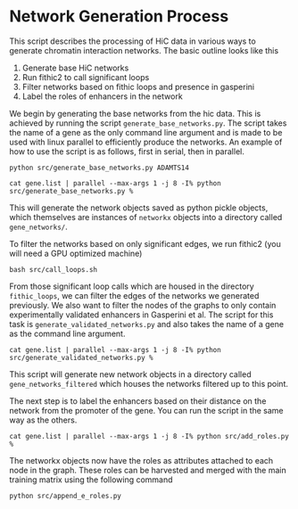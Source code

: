 # Network Generation Process

This script describes the processing of HiC data in various ways to generate chromatin interaction networks. The basic outline looks like this

1. Generate base HiC networks
2. Run fithic2 to call significant loops
3. Filter networks based on fithic loops and presence in gasperini
4. Label the roles of enhancers in the network

We begin by generating the base networks from the hic data. This is achieved by running the script `generate_base_networks.py`. The script takes the name of a gene as the only command line argument and is made to be used with linux parallel to efficiently produce the networks. An example of how to use the script is as follows, first in serial, then in parallel. 

`python src/generate_base_networks.py ADAMTS14`

`cat gene.list | parallel --max-args 1 -j 8 -I% python src/generate_base_networks.py %`

This will generate the network objects saved as python pickle objects, which themselves are instances of `networkx` objects into a directory called `gene_networks/`.

To filter the networks based on only significant edges, we run fithic2 (you will need a GPU optimized machine)

`bash src/call_loops.sh`

From those significant loop calls which are housed in the directory `fithic_loops`, we can filter the edges of the networks we generated previously. We also want to filter the nodes of the graphs to only contain experimentally validated enhancers in Gasperini et al. The script for this task is `generate_validated_networks.py` and also takes the name of a gene as the command line argument.

`cat gene.list | parallel --max-args 1 -j 8 -I% python src/generate_validated_networks.py %`

This script will generate new network objects in a directory called `gene_networks_filtered` which houses the networks filtered up to this point. 

The next step is to label the enhancers based on their distance on the network from the promoter of the gene. You can run the script in the same way as the others.

`cat gene.list | parallel --max-args 1 -j 8 -I% python src/add_roles.py %`

The networkx objects now have the roles as attributes attached to each node in the graph. These roles can be harvested and merged with the main training matrix using the following command

`python src/append_e_roles.py`
